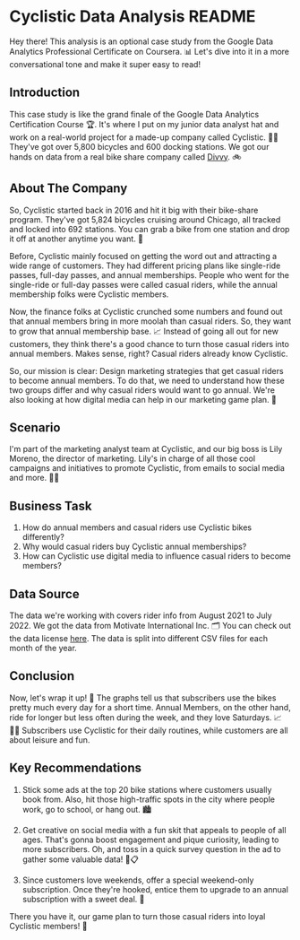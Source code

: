 # Cyclistic Data Analysis README

Hey there! This analysis is an optional case study from the Google Data Analytics Professional Certificate on Coursera. 📊 Let's dive into it in a more conversational tone and make it super easy to read!

## Introduction

This case study is like the grand finale of the Google Data Analytics Certification Course 🏆. It's where I put on my junior data analyst hat and work on a real-world project for a made-up company called Cyclistic. 🚴‍♀️ They've got over 5,800 bicycles and 600 docking stations. We got our hands on data from a real bike share company called [Divvy](https://divvy-tripdata.s3.amazonaws.com/index.html). 🚲

## About The Company

So, Cyclistic started back in 2016 and hit it big with their bike-share program. They've got 5,824 bicycles cruising around Chicago, all tracked and locked into 692 stations. You can grab a bike from one station and drop it off at another anytime you want. 🌆

Before, Cyclistic mainly focused on getting the word out and attracting a wide range of customers. They had different pricing plans like single-ride passes, full-day passes, and annual memberships. People who went for the single-ride or full-day passes were called casual riders, while the annual membership folks were Cyclistic members.

Now, the finance folks at Cyclistic crunched some numbers and found out that annual members bring in more moolah than casual riders. So, they want to grow that annual membership base. 📈 Instead of going all out for new customers, they think there's a good chance to turn those casual riders into annual members. Makes sense, right? Casual riders already know Cyclistic.

So, our mission is clear: Design marketing strategies that get casual riders to become annual members. To do that, we need to understand how these two groups differ and why casual riders would want to go annual. We're also looking at how digital media can help in our marketing game plan. 📣

## Scenario

I'm part of the marketing analyst team at Cyclistic, and our big boss is Lily Moreno, the director of marketing. Lily's in charge of all those cool campaigns and initiatives to promote Cyclistic, from emails to social media and more. 📧📱

## Business Task

1. How do annual members and casual riders use Cyclistic bikes differently?
2. Why would casual riders buy Cyclistic annual memberships?
3. How can Cyclistic use digital media to influence casual riders to become members?

## Data Source

The data we're working with covers rider info from August 2021 to July 2022. We got the data from Motivate International Inc. 🗂️ You can check out the data license [here](https://divvybikes.com/data-license-agreement). The data is split into different CSV files for each month of the year.

## Conclusion

Now, let's wrap it up! 🎁 The graphs tell us that subscribers use the bikes pretty much every day for a short time. Annual Members, on the other hand, ride for longer but less often during the week, and they love Saturdays. 📈🚴‍♀️ Subscribers use Cyclistic for their daily routines, while customers are all about leisure and fun.

## Key Recommendations

1. Stick some ads at the top 20 bike stations where customers usually book from. Also, hit those high-traffic spots in the city where people work, go to school, or hang out. 🏙️

2. Get creative on social media with a fun skit that appeals to people of all ages. That's gonna boost engagement and pique curiosity, leading to more subscribers. Oh, and toss in a quick survey question in the ad to gather some valuable data! 📢📋

3. Since customers love weekends, offer a special weekend-only subscription. Once they're hooked, entice them to upgrade to an annual subscription with a sweet deal. 🎉

There you have it, our game plan to turn those casual riders into loyal Cyclistic members! 🚀
